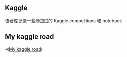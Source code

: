 ## Kaggle


该仓库记录一些参加过的 Kaggle competitions 和 notebook 


## My kaggle road

-《[My kaggle road](https://www.kaggle.com/kk0105)》
